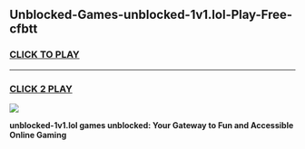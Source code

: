 
## Unblocked-Games-unblocked-1v1.lol-Play-Free-cfbtt
<h3>
<a href="https://premium76.site?title=unblocked-1v1.lol&ref=09A">CLICK TO PLAY</a></h3>
<hr>

<h3>
<a href="https://premium76.site?title=unblocked-1v1.lol&ref=09A">CLICK 2 PLAY</a>
  
</h3>

<a href="https://premium76.site?title=unblocked-1v1.lol&ref=09A"><img src="https://clearcache.store/games.png"></a>


**unblocked-1v1.lol games unblocked: Your Gateway to Fun and Accessible Online Gaming**
